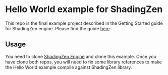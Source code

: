 # Hello World example for ShadingZen

This repo is the final example project described in the Getting Started guide for ShadingZen engine. Please find the guide [here](https://github.com/TraxNet/ShadingZen/wiki/Getting-Started).

## Usage

You need to clone [ShadingZen Engine](https://github.com/TraxNet/ShadingZen) and clone this example. Once you have clone both repos, you will need to fix some library references to make the Hello World example compile against ShadingZen library.